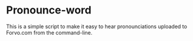 # Pronounce-word

This is a simple script to make it easy to hear pronounciations uploaded to Forvo.com from the command-line.
